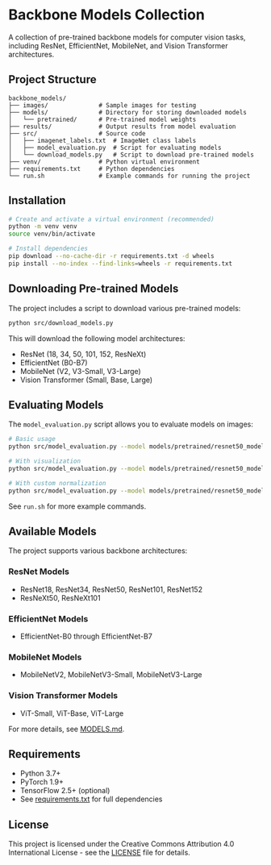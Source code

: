 # Backbone Models Collection

A collection of pre-trained backbone models for computer vision tasks, including ResNet, EfficientNet, MobileNet, and Vision Transformer architectures.

## Project Structure

```
backbone_models/
├── images/              # Sample images for testing
├── models/              # Directory for storing downloaded models
│   └── pretrained/      # Pre-trained model weights
├── results/             # Output results from model evaluation
├── src/                 # Source code
│   ├── imagenet_labels.txt  # ImageNet class labels
│   ├── model_evaluation.py  # Script for evaluating models
│   └── download_models.py   # Script to download pre-trained models
├── venv/                # Python virtual environment
├── requirements.txt     # Python dependencies
└── run.sh               # Example commands for running the project
```

## Installation

```bash
# Create and activate a virtual environment (recommended)
python -m venv venv
source venv/bin/activate 

# Install dependencies
pip download --no-cache-dir -r requirements.txt -d wheels
pip install --no-index --find-links=wheels -r requirements.txt
```

## Downloading Pre-trained Models

The project includes a script to download various pre-trained models:

```bash
python src/download_models.py
```

This will download the following model architectures:
- ResNet (18, 34, 50, 101, 152, ResNeXt)
- EfficientNet (B0-B7)
- MobileNet (V2, V3-Small, V3-Large)
- Vision Transformer (Small, Base, Large)

## Evaluating Models

The `model_evaluation.py` script allows you to evaluate models on images:

```bash
# Basic usage
python src/model_evaluation.py --model models/pretrained/resnet50_model.pt --img images/apple.jpg

# With visualization
python src/model_evaluation.py --model models/pretrained/resnet50_model.pt --img images/apple.jpg --view

# With custom normalization
python src/model_evaluation.py --model models/pretrained/resnet50_model.pt --img images/apple.jpg --mean 0.5,0.5,0.5 --std 0.5,0.5,0.5
```

See `run.sh` for more example commands.

## Available Models

The project supports various backbone architectures:

### ResNet Models
- ResNet18, ResNet34, ResNet50, ResNet101, ResNet152
- ResNeXt50, ResNeXt101

### EfficientNet Models
- EfficientNet-B0 through EfficientNet-B7

### MobileNet Models
- MobileNetV2, MobileNetV3-Small, MobileNetV3-Large

### Vision Transformer Models
- ViT-Small, ViT-Base, ViT-Large

For more details, see [MODELS.md](MODELS.md).

## Requirements

- Python 3.7+
- PyTorch 1.9+
- TensorFlow 2.5+ (optional)
- See [requirements.txt](requirements.txt) for full dependencies

## License

This project is licensed under the Creative Commons Attribution 4.0 International License - see the [LICENSE](LICENSE) file for details.